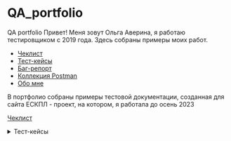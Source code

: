 # QA_portfolio
QA portfolio
Привет! Меня зовут Ольга Аверина, я работаю тестировщиком с 2019 года. Здесь собраны примеры моих работ.
 - [Чеклист](#Чеклисты)
 - [Тест-кейсы](#Тест-кейсы)
 - [Баг-репорт](#Баг-репорт)
 - [Коллекция Postman](#Коллекция_Postman)
 - [Обо мне](#Me)

В портфолио собраны примеры тестовой документации, созданная для сайта ЕСКПЛ - проект, на котором, я работала до осень 2023<br>

[Чеклист](https://docs.google.com/spreadsheets/d/1PWwLIMRWVZUNY8ajY2ocGBJrIg84ZHZi9r8oLceZ09c/edit#gid=1875485214)


<details>
<summary>Тест-кейсы<br><a name="Тест-кейсы"></summary>
 
 **Предусловие для всех тест-кейсов**:
1. Браузер запущен.
2. Открыт сайт https://esklp.egisz.rosminzdrav.ru/
3. Пользователь перешел в раздел ЕСКЛП, открыта вкладка Узлы СМНН / Товарные позиции (КЛП).


<details>
 <summary> TC-001 Фильтрация по полю МНН / группировочное (химическое) наименование (полное значение, не выбрано из справочника)  </summary>
 
**Шаги**:
1. В поле ввода "МНН" ввести полное существующее значение (напр., "Парацетамол").
2. Нажать клавишу Enter</br>

**ОР**:</br>
Таблица перезагружается.</br>
В таблице отображаются только записи, где поле "МНН" в точности соответствует введенному значению.</br>
Отображется количество найденных записей
Отображается фильтр с введенным значением</br>
</details>
<details>
 <summary>TC-002 Фильтрация по полю МНН / группировочное (химическое) наименование (частичное значение, не выбрано из справочника)</summary>  


**Шаги**:
1. В поле ввода "МНН" ввести часть существующего значения (напр., "амокси").
2. Нажать клавишу Enter.</br>

**ОР**:</br>
Таблица перезагружается.</br>
В таблице отображаются все записи, где поле "МНН" содержит введенную подстроку.</br>
Отображется количество найденных записей
Отображается фильтр с введенным значением</br>
</details>

<details>
<summary>Фильтрация по полю МНН / группировочное (химическое) наименование (полное значение, выбрано из справочника) </summary>
  
**Шаги**:
1. В поле ввода "МНН" начать вводить полное значение (напр., "Ацетилсалици").
2. Дождаться появления выпадающего списка с предложениями.</br>
3. Кликнуть мышью на полное значение в списке (напр., "Ацетилсалициловая кислота"). Поле заполнилось, но таблица не обновилась
4. Нажать кнопку "Применить".</br>

**ОР**:</br>
Таблица перезагружается.
Отображется количество найденных записей
Отображается фильтр с введенным значением</br>
В таблице отображаются только записи, где поле "МНН" в точности соответствует выбранному значению.
</details>

<details>
<summary>TC-004Фильтрация по полю МНН / группировочное (химическое) наименование (частичное значение через выбор из справочника)  </summary>
  

**Шаги**:
1. В поле ввода "МНН" ввести часть значения (напр., "метфор"). 
2.Дождаться появления выпадающего списка с предложениями.
3. Кликнуть мышью на одном из предложенных вариантов (напр., "Метформин"). Поле заполнилось полным значением.
4. Нажать кнопку "Применить".</br>

**ОР**:</br>
Таблица перезагружается.
Отображется количество найденных записей
Отображается фильтр с введенным значением</br>
В таблице отображаются только записи, где поле "МНН" в точности соответствует выбранному значению.

</details>

<details>
<summary>TC-005 Очистка фильтра МНН с помощью крестика </summary>
 


 **Шаги**:                                                                                       
1. Ввести любое существующее значение в поле МНН и нажать "Применить" (таблица отфильтрована). Отображается примененный фильтр по МНН
2. Нажать на крестик (X) в фильтре. </br>

 **ОР**:</br>
Таблица перезагружается.
Отобразился полный список записей. Фильтр по полю "МНН" сброшен.
</details>


<details>
  <summary>Коллекция Postman<br><a name="Коллекция_Postman"></summary>
Тесты находятся в папке Postman_collection, помимо тестов в папке находятся файл с переменными среды, он необходим для запуска. Запуск тестов возможен через десктопную версию или через командную строку (с помощью newman). </br>

**Запуск через приложение**   
Для запуска тестов через приложение нужно:
- установить себе приложение Postman, загруженное с официального сайта
- загрузить себе файл с тестами и переменными среды
- в приложении импортировать коллекцию с тестами (выбран раздел Collections, нажать на кнопку Import и далее выбрать через диалоговое окно нужные файлы или просто перетащить их)
- импортировать переменные окружение (выбран раздел Environments, нажать на кнопку Import и далее выбрать через диалоговое окно нужные файлы или просто перетащить их), для установки переменных нужно кликнуть на значок с галкой напротив файла с переменными или нажать на No environments и выбрать нужный файл из 
- запуск все тестов сразу осуществляется через кнопку Run

**Запуск с помощью newman**
Должны быть установлены: newman, node.js.</br>
Node.js: скачать установщик в репозиторий nvm-windows на github или с nodejs.org. Запустить файл .exe.</br>
Newman: через командную строку :
```javascript
npm install -g newman
```
Для запуска необходимо открыть командную строку, перейти в директорию с тестами.</br> 
Запуск осуществляется командой
```javascript
newman run esklp_upd_wp_postman_collection.json -e esklp(prod).postman_environment.json -k
```
  </details>
<details>
  <summary>Обо мне<br><a name="Me"></summary>
   
**Опыт работы и обязанности**</br>
Ведущий инженер по тестированию Сбер 2024 - настоящее время
- Проведение функционального тестирования
- Разработка тест-кейсов и чек-листов, работа с требованиями (Devprom, Zephyr)
- Тестирование сквозных бизнес-процессов (end-to-end) совместно со смежными командами
- Регистрация багов (Jira)
- Тестирование API (Insomnia)
- Интеграционное тестирование
- 
**Проек:**</br>
- Sberbilling(с 2023)
- 
 Инженер по тестированию в ЛАНИТ 2019 -2024 года</br>
- Проведение функционального тестирования
- Разработка тест-кейсов и чек-листов, работа с требованиями (Devprom, Zephyr)
- Регистрация багов (Jira)
- Тестирование API (Postman+Newman, Insomnia, Fiddler, SOAP UI)
- Интеграционное тестирование
- Автоматизация (Katalon, Testproject)

**Проекты:**</br>
- ИАС ЛП (2019-2023)
- Сбер (МАРС)(с 2023)

 **Образование**</br>
 - 2020 software-testing.ru Тестирование REST API
 - 2019 software-testing.ru Школа начинающих тестировщиков
 - 2013 Пятигорский Государственный Лингвистический Университет,  факультет английского и немецкого языков, магистр

</details>
